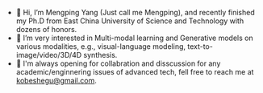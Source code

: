 - 👋 Hi, I’m Mengping Yang (Just call me Mengping), and recently finished my Ph.D from East China University of Science and Technology with dozens of honors.
- 👀 I’m very interested in Multi-modal learning and Generative models on various modalities, e.g., visual-language modeling, text-to-image/video/3D/4D synthesis.
- 🌱 I'm always opening for collabration and disscussion for any academic/enginnering issues of advanced tech, fell free to reach me at kobeshegu@gmail.com.

<!---
kobeshegu/kobeshegu is a ✨ special ✨ repository because its `README.md` (this file) appears on your GitHub profile.
You can click the Preview link to take a look at your changes.
--->

